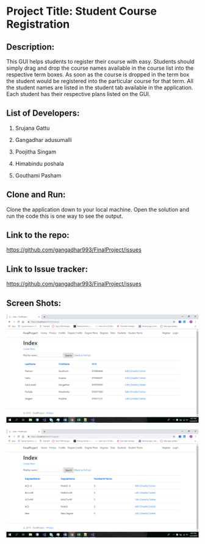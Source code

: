
#  Project Title: Student Course Registration

## Description:
This GUI helps students to register their course with easy. Students should simply drag and drop the course names available in the course list into the respective term boxes. As soon as the course is dropped in the term box the student would be registered into the particular course for that term. All the student names are listed in the student tab available in the application. Each student has their respective plans listed on the GUI. 

##  List of Developers:

1. Srujana Gattu

2. Gangadhar adusumalli

3. Poojitha Singam

4. Himabindu poshala

5. Gouthami Pasham

##  Clone and Run:

Clone the application down to your local machine. Open the solution and run the code this is one way to see the output.

## Link to the repo:
https://github.com/gangadhar993/FinalProject/issues

## Link to Issue tracker:
https://github.com/gangadhar993/FinalProject/issues

##  Screen Shots:


![alt text](Screenshot1.png)

![alt text](Screenshot2.png)


